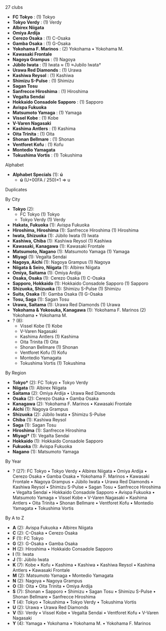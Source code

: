 27 clubs

- **FC Tokyo** : (1) Tokyo
- **Tokyo Verdy** : (1) Verdy
- **Albirex Niigata**
- **Omiya Ardija**
- **Cerezo Osaka** : (1) C-Osaka
- **Gamba Osaka** : (1) G-Osaka
- **Yokohama F. Marinos** : (2) Yokohama • Yokohama M.
- **Kawasaki Frontale**
- **Nagoya Grampus** : (1) Nagoya
- **Júbilo Iwata** : (1) Iwata ≈ (1) ≈Jubilo Iwata†
- **Urawa Red Diamonds** : (1) Urawa
- **Kashiwa Reysol** : (1) Kashiwa
- **Shimizu S-Pulse** : (1) Shimizu
- **Sagan Tosu**
- **Sanfrecce Hiroshima** : (1) Hiroshima
- **Vegalta Sendai**
- **Hokkaido Consadole Sapporo** : (1) Sapporo
- **Avispa Fukuoka**
- **Matsumoto Yamaga** : (1) Yamaga
- **Vissel Kobe** : (1) Kobe
- **V-Varen Nagasaki**
- **Kashima Antlers** : (1) Kashima
- **Oita Trinita** : (1) Oita
- **Shonan Bellmare** : (1) Shonan
- **Ventforet Kofu** : (1) Kofu
- **Montedio Yamagata**
- **Tokushima Vortis** : (1) Tokushima




Alphabet

- **Alphabet Specials** (1):  **ú** 
  - **ú** (U+00FA / 250)×1 ⇒ u




Duplicates





By City

- **Tokyo** (2): 
  - FC Tokyo  (1) Tokyo
  - Tokyo Verdy  (1) Verdy
- **Hakata, Fukuoka** (1): Avispa Fukuoka 
- **Hiroshima, Hiroshima** (1): Sanfrecce Hiroshima  (1) Hiroshima
- **Iwata, Shizuoka** (1): Júbilo Iwata  (1) Iwata
- **Kashiwa, Chiba** (1): Kashiwa Reysol  (1) Kashiwa
- **Kawasaki, Kanagawa** (1): Kawasaki Frontale 
- **Matsumoto, Nagano** (1): Matsumoto Yamaga  (1) Yamaga
- **Miyagi** (1): Vegalta Sendai 
- **Nagoya, Aichi** (1): Nagoya Grampus  (1) Nagoya
- **Niigata & Seiro, Niigata** (1): Albirex Niigata 
- **Omiya, Saitama** (1): Omiya Ardija 
- **Osaka, Osaka** (1): Cerezo Osaka  (1) C-Osaka
- **Sapporo, Hokkaido** (1): Hokkaido Consadole Sapporo  (1) Sapporo
- **Shizuoka, Shizuoka** (1): Shimizu S-Pulse  (1) Shimizu
- **Suita, Osaka** (1): Gamba Osaka  (1) G-Osaka
- **Tosu, Saga** (1): Sagan Tosu 
- **Urawa, Saitama** (1): Urawa Red Diamonds  (1) Urawa
- **Yokohama & Yokosuka, Kanagawa** (1): Yokohama F. Marinos  (2) Yokohama • Yokohama M.
- ? (8): 
  - Vissel Kobe  (1) Kobe
  - V-Varen Nagasaki 
  - Kashima Antlers  (1) Kashima
  - Oita Trinita  (1) Oita
  - Shonan Bellmare  (1) Shonan
  - Ventforet Kofu  (1) Kofu
  - Montedio Yamagata 
  - Tokushima Vortis  (1) Tokushima




By Region

- **Tokyo†** (2):   FC Tokyo • Tokyo Verdy
- **Niigata** (1):   Albirex Niigata
- **Saitama** (2):   Omiya Ardija • Urawa Red Diamonds
- **Osaka** (2):   Cerezo Osaka • Gamba Osaka
- **Kanagawa** (2):   Yokohama F. Marinos • Kawasaki Frontale
- **Aichi** (1):   Nagoya Grampus
- **Shizuoka** (2):   Júbilo Iwata • Shimizu S-Pulse
- **Chiba** (1):   Kashiwa Reysol
- **Saga** (1):   Sagan Tosu
- **Hiroshima** (1):   Sanfrecce Hiroshima
- **Miyagi†** (1):   Vegalta Sendai
- **Hokkaido** (1):   Hokkaido Consadole Sapporo
- **Fukuoka** (1):   Avispa Fukuoka
- **Nagano** (1):   Matsumoto Yamaga




By Year

- ? (27):   FC Tokyo • Tokyo Verdy • Albirex Niigata • Omiya Ardija • Cerezo Osaka • Gamba Osaka • Yokohama F. Marinos • Kawasaki Frontale • Nagoya Grampus • Júbilo Iwata • Urawa Red Diamonds • Kashiwa Reysol • Shimizu S-Pulse • Sagan Tosu • Sanfrecce Hiroshima • Vegalta Sendai • Hokkaido Consadole Sapporo • Avispa Fukuoka • Matsumoto Yamaga • Vissel Kobe • V-Varen Nagasaki • Kashima Antlers • Oita Trinita • Shonan Bellmare • Ventforet Kofu • Montedio Yamagata • Tokushima Vortis






By A to Z

- **A** (2): Avispa Fukuoka • Albirex Niigata
- **C** (2): C-Osaka • Cerezo Osaka
- **F** (1): FC Tokyo
- **G** (2): G-Osaka • Gamba Osaka
- **H** (2): Hiroshima • Hokkaido Consadole Sapporo
- **I** (1): Iwata
- **J** (1): Júbilo Iwata
- **K** (7): Kobe • Kofu • Kashima • Kashiwa • Kashiwa Reysol • Kashima Antlers • Kawasaki Frontale
- **M** (2): Matsumoto Yamaga • Montedio Yamagata
- **N** (2): Nagoya • Nagoya Grampus
- **O** (3): Oita • Oita Trinita • Omiya Ardija
- **S** (7): Shonan • Sapporo • Shimizu • Sagan Tosu • Shimizu S-Pulse • Shonan Bellmare • Sanfrecce Hiroshima
- **T** (4): Tokyo • Tokushima • Tokyo Verdy • Tokushima Vortis
- **U** (2): Urawa • Urawa Red Diamonds
- **V** (5): Verdy • Vissel Kobe • Vegalta Sendai • Ventforet Kofu • V-Varen Nagasaki
- **Y** (4): Yamaga • Yokohama • Yokohama M. • Yokohama F. Marinos




